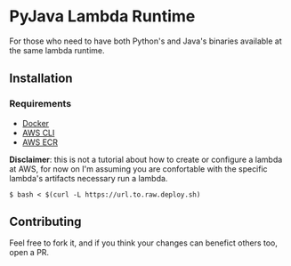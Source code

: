 # PyJava Lambda Runtime

For those who need to have both Python's and Java's binaries available at the same lambda runtime.


## Installation

### Requirements

- [Docker](https://www.docker.com/)
- [AWS CLI](https://aws.amazon.com/cli/)
- [AWS ECR](https://aws.amazon.com/ecr/)  

**Disclaimer**: this is not a tutorial about how to create or configure a lambda at AWS, for now on I'm assuming
you are confortable with the specific lambda's artifacts necessary run a lambda.

```
$ bash < $(curl -L https://url.to.raw.deploy.sh)
```

## Contributing

Feel free to fork it, and if you think your changes can benefict others too, open a PR.
